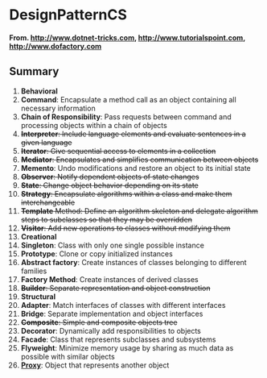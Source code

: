 # DesignPatternCS

#### From. http://www.dotnet-tricks.com, http://www.tutorialspoint.com, http://www.dofactory.com

## Summary
1. **Behavioral**
 1. **Command**: Encapsulate a method call as an object containing all necessary information
 2. **Chain of Responsibility**: Pass requests between command and processing objects within a chain of objects
 3. ~~**Interpreter**: Include language elements and evaluate sentences in a given language~~
 4. ~~**Iterator**: Give sequential access to elements in a collection~~
 5. ~~**Mediator**: Encapsulates and simplifies communication between objects~~
 6. **Memento**: Undo modifications and restore an object to its initial state
 7. ~~**Observer**: Notify dependent objects of state changes~~
 8. ~~**State**: Change object behavior depending on its state~~
 9. ~~**Strategy**: Encapsulate algorithms within a class and make them interchangeable~~
 10. ~~**Template** Method: Define an algorithm skeleton and delegate algorithm steps to subclasses so that they may be overridden~~
 11. ~~**Visitor**: Add new operations to classes without modifying them~~
2. **Creational**
 1. **Singleton**: Class with only one single possible instance
 2. **Prototype**: Clone or copy initialized instances
 3. **Abstract factory**: Create instances of classes belonging to different families
 4. **Factory Method**: Create instances of derived classes
 5. ~~**Builder**: Separate representation and object construction~~
3. **Structural**
 1. **Adapter**: Match interfaces of classes with different interfaces
 2. **Bridge**: Separate implementation and object interfaces
 3. ~~**Composite**: Simple and composite objects tree~~
 4. **Decorator**: Dynamically add responsibilities to objects
 5. **Facade**: Class that represents subclasses and subsystems
 6. **Flyweight**: Minimize memory usage by sharing as much data as possible with similar objects
 7. **<a href="https://github.com/frgrz/DesignPatternCS/tree/master/DesignPatterns/Structural/Proxy">Proxy</a>**: Object that represents another object
